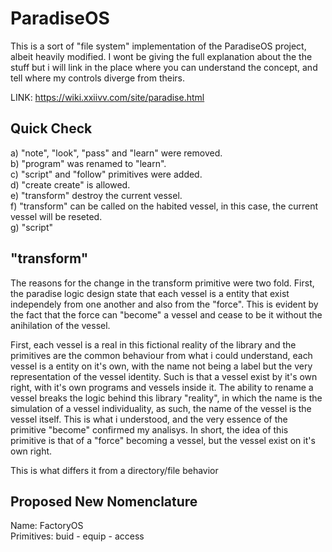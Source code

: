 # ParadiseOS
This is a sort of "file system" implementation of the ParadiseOS project, albeit heavily modified. I wont be
giving the full explanation about the the stuff but i will link in the place where you can understand the concept, and
tell where my controls diverge from theirs.

LINK: https://wiki.xxiivv.com/site/paradise.html

## Quick Check
a) "note", "look", "pass" and "learn" were removed.  
b) "program" was renamed to "learn".  
c) "script" and "follow" primitives were added.  
d) "create create" is allowed.  
e) "transform" destroy the current vessel.  
f) "transform" can be called on the habited vessel, in this case, the current vessel will be reseted.  
g) "script" 

## "transform"

The reasons for the change in the transform primitive were two fold. First, the paradise logic design state that
each vessel is a entity that exist independely from one another and also from the "force". This is evident by the fact
that the force can "become" a vessel and cease to be it without the anihilation of the vessel. 

First, each vessel is a real in this fictional reality of the
library and the primitives are the common behaviour from what i could understand, each vessel
is a entity on it's own, with the name not being a label but the very representation of the vessel identity. Such is
that a vessel exist by it's own right, with it's own programs and vessels inside it. The ability to rename a vessel breaks 
the logic behind this library "reality", in which the name is the simulation of a vessel individuality, as such, the name of
the vessel is the vessel itself. This is what i understood, and the very essence of the primitive "become" confirmed my
analisys. In short, the idea of this primitive is that of a "force" becoming a vessel, but the vessel exist on it's 
own right. 

This is what differs it from a directory/file behavior


## Proposed New Nomenclature
Name: FactoryOS  
Primitives: buid - equip - access  
